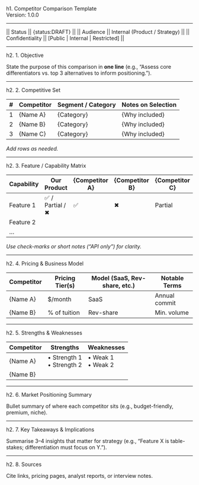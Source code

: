 h1. Competitor Comparison Template  
Version: 1.0.0

---

|| Status || {status:DRAFT} ||
|| Audience || Internal (Product / Strategy) ||
|| Confidentiality || [Public \| Internal \| Restricted] ||

---

h2. 1. Objective  

State the purpose of this comparison in **one line** (e.g., “Assess core differentiators vs. top 3 alternatives to inform positioning.”).

---

h2. 2. Competitive Set  

| # | Competitor | Segment / Category | Notes on Selection |
|---|------------|--------------------|--------------------|
| 1 | {Name A}   | {Category}         | {Why included}     |
| 2 | {Name B}   | {Category}         | {Why included}     |
| 3 | {Name C}   | {Category}         | {Why included}     |

_Add rows as needed._

---

h2. 3. Feature / Capability Matrix  

| Capability | Our Product | {Competitor A} | {Competitor B} | {Competitor C} |
|------------|-------------|----------------|----------------|----------------|
| Feature 1  | ✅ / Partial / ✖︎ | ✅ | ✖︎ | Partial |
| Feature 2  |             |                |                |                |
| …          |             |                |                |                |

*Use check-marks or short notes (“API only”) for clarity.*

---

h2. 4. Pricing & Business Model  

| Competitor | Pricing Tier(s) | Model (SaaS, Rev-share, etc.) | Notable Terms |
|------------|-----------------|-------------------------------|---------------|
| {Name A}   | $/month         | SaaS                          | Annual commit |
| {Name B}   | % of tuition    | Rev-share                     | Min. volume   |

---

h2. 5. Strengths & Weaknesses  

| Competitor | Strengths | Weaknesses |
|------------|-----------|------------|
| {Name A}   | • Strength 1 <br>• Strength 2 | • Weak 1 <br>• Weak 2 |
| {Name B}   |           |            |

---

h2. 6. Market Positioning Summary  

Bullet summary of where each competitor sits (e.g., budget-friendly, premium, niche).

---

h2. 7. Key Takeaways & Implications  

Summarise 3–4 insights that matter for strategy (e.g., “Feature X is table-stakes; differentiation must focus on Y.”).

---

h2. 8. Sources  

Cite links, pricing pages, analyst reports, or interview notes.